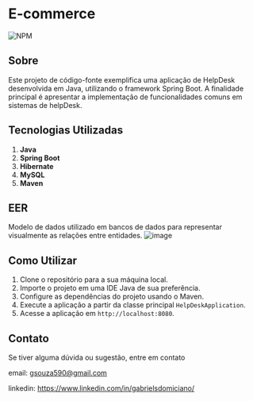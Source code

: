 # E-commerce
![NPM](https://img.shields.io/npm/l/react)

## Sobre
Este projeto de código-fonte exemplifica uma aplicação de HelpDesk desenvolvida em Java, utilizando o framework Spring Boot. A finalidade principal é apresentar a implementação de funcionalidades comuns em sistemas de helpDesk.
## Tecnologias Utilizadas

1. **Java**
2. **Spring Boot**
3. **Hibernate**
4. **MySQL**
5. **Maven**


## EER
Modelo de dados utilizado em bancos de dados para representar visualmente as relações entre entidades. 
![image](https://github.com/gsouza590/HelpDesk/assets/72672156/3cf5e8cb-997f-494a-a2a5-1f92ca903d0f)


## Como Utilizar

1. Clone o repositório para a sua máquina local.
2. Importe o projeto em uma IDE Java de sua preferência.
3. Configure as dependências do projeto usando o Maven.
4. Execute a aplicação a partir da classe principal `HelpDeskApplication`.
5. Acesse a aplicação em `http://localhost:8080`.

## Contato
Se tiver alguma dúvida ou sugestão, entre em contato

email: gsouza590@gmail.com

linkedin: https://www.linkedin.com/in/gabrielsdomiciano/


